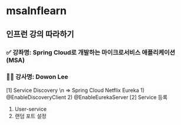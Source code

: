 # msaInflearn

## 인프런 강의 따라하기

### ✅ 강좌명: Spring Cloud로 개발하는 마이크로서비스 애플리케이션(MSA)
### 👨‍💻 강사명: Dowon Lee

[1] Service Discovery \n
  => Spring Cloud Netflix Eureka
    1) @EnableDiscoveryClient
    2) @EnableEurekaServer
[2] Service 등록
  1) User-service
  2) 랜덤 포트 설정
